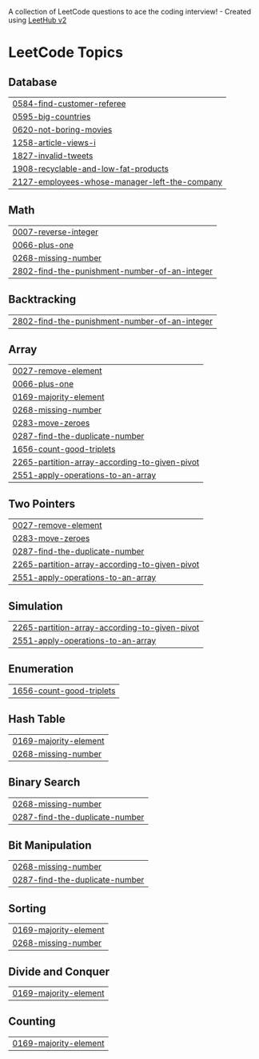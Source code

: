 A collection of LeetCode questions to ace the coding interview! - Created using [LeetHub v2](https://github.com/arunbhardwaj/LeetHub-2.0)
<!---LeetCode Topics Start-->
# LeetCode Topics
## Database
|  |
| ------- |
| [0584-find-customer-referee](https://github.com/annwhocodes/Java-DSA/tree/master/0584-find-customer-referee) |
| [0595-big-countries](https://github.com/annwhocodes/Java-DSA/tree/master/0595-big-countries) |
| [0620-not-boring-movies](https://github.com/annwhocodes/Java-DSA/tree/master/0620-not-boring-movies) |
| [1258-article-views-i](https://github.com/annwhocodes/Java-DSA/tree/master/1258-article-views-i) |
| [1827-invalid-tweets](https://github.com/annwhocodes/Java-DSA/tree/master/1827-invalid-tweets) |
| [1908-recyclable-and-low-fat-products](https://github.com/annwhocodes/Java-DSA/tree/master/1908-recyclable-and-low-fat-products) |
| [2127-employees-whose-manager-left-the-company](https://github.com/annwhocodes/Java-DSA/tree/master/2127-employees-whose-manager-left-the-company) |
## Math
|  |
| ------- |
| [0007-reverse-integer](https://github.com/annwhocodes/Java-DSA/tree/master/0007-reverse-integer) |
| [0066-plus-one](https://github.com/annwhocodes/Java-DSA/tree/master/0066-plus-one) |
| [0268-missing-number](https://github.com/annwhocodes/Java-DSA/tree/master/0268-missing-number) |
| [2802-find-the-punishment-number-of-an-integer](https://github.com/annwhocodes/Java-DSA/tree/master/2802-find-the-punishment-number-of-an-integer) |
## Backtracking
|  |
| ------- |
| [2802-find-the-punishment-number-of-an-integer](https://github.com/annwhocodes/Java-DSA/tree/master/2802-find-the-punishment-number-of-an-integer) |
## Array
|  |
| ------- |
| [0027-remove-element](https://github.com/annwhocodes/Java-DSA/tree/master/0027-remove-element) |
| [0066-plus-one](https://github.com/annwhocodes/Java-DSA/tree/master/0066-plus-one) |
| [0169-majority-element](https://github.com/annwhocodes/Java-DSA/tree/master/0169-majority-element) |
| [0268-missing-number](https://github.com/annwhocodes/Java-DSA/tree/master/0268-missing-number) |
| [0283-move-zeroes](https://github.com/annwhocodes/Java-DSA/tree/master/0283-move-zeroes) |
| [0287-find-the-duplicate-number](https://github.com/annwhocodes/Java-DSA/tree/master/0287-find-the-duplicate-number) |
| [1656-count-good-triplets](https://github.com/annwhocodes/Java-DSA/tree/master/1656-count-good-triplets) |
| [2265-partition-array-according-to-given-pivot](https://github.com/annwhocodes/Java-DSA/tree/master/2265-partition-array-according-to-given-pivot) |
| [2551-apply-operations-to-an-array](https://github.com/annwhocodes/Java-DSA/tree/master/2551-apply-operations-to-an-array) |
## Two Pointers
|  |
| ------- |
| [0027-remove-element](https://github.com/annwhocodes/Java-DSA/tree/master/0027-remove-element) |
| [0283-move-zeroes](https://github.com/annwhocodes/Java-DSA/tree/master/0283-move-zeroes) |
| [0287-find-the-duplicate-number](https://github.com/annwhocodes/Java-DSA/tree/master/0287-find-the-duplicate-number) |
| [2265-partition-array-according-to-given-pivot](https://github.com/annwhocodes/Java-DSA/tree/master/2265-partition-array-according-to-given-pivot) |
| [2551-apply-operations-to-an-array](https://github.com/annwhocodes/Java-DSA/tree/master/2551-apply-operations-to-an-array) |
## Simulation
|  |
| ------- |
| [2265-partition-array-according-to-given-pivot](https://github.com/annwhocodes/Java-DSA/tree/master/2265-partition-array-according-to-given-pivot) |
| [2551-apply-operations-to-an-array](https://github.com/annwhocodes/Java-DSA/tree/master/2551-apply-operations-to-an-array) |
## Enumeration
|  |
| ------- |
| [1656-count-good-triplets](https://github.com/annwhocodes/Java-DSA/tree/master/1656-count-good-triplets) |
## Hash Table
|  |
| ------- |
| [0169-majority-element](https://github.com/annwhocodes/Java-DSA/tree/master/0169-majority-element) |
| [0268-missing-number](https://github.com/annwhocodes/Java-DSA/tree/master/0268-missing-number) |
## Binary Search
|  |
| ------- |
| [0268-missing-number](https://github.com/annwhocodes/Java-DSA/tree/master/0268-missing-number) |
| [0287-find-the-duplicate-number](https://github.com/annwhocodes/Java-DSA/tree/master/0287-find-the-duplicate-number) |
## Bit Manipulation
|  |
| ------- |
| [0268-missing-number](https://github.com/annwhocodes/Java-DSA/tree/master/0268-missing-number) |
| [0287-find-the-duplicate-number](https://github.com/annwhocodes/Java-DSA/tree/master/0287-find-the-duplicate-number) |
## Sorting
|  |
| ------- |
| [0169-majority-element](https://github.com/annwhocodes/Java-DSA/tree/master/0169-majority-element) |
| [0268-missing-number](https://github.com/annwhocodes/Java-DSA/tree/master/0268-missing-number) |
## Divide and Conquer
|  |
| ------- |
| [0169-majority-element](https://github.com/annwhocodes/Java-DSA/tree/master/0169-majority-element) |
## Counting
|  |
| ------- |
| [0169-majority-element](https://github.com/annwhocodes/Java-DSA/tree/master/0169-majority-element) |
<!---LeetCode Topics End-->